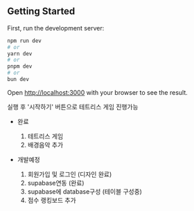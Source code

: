 ## Getting Started

First, run the development server:

```bash
npm run dev
# or
yarn dev
# or
pnpm dev
# or
bun dev
```

Open [http://localhost:3000](http://localhost:3000) with your browser to see the result.

실행 후 '시작하기' 버튼으로 테트리스 게임 진행가능

- 완료

  1. 테트리스 게임
  2. 배경음악 추가

- 개발예정

  1. 회원가입 및 로그인 (디자인 완료)
  2. supabase연동 (완료)
  3. supabase에 database구성 (테이블 구성중)
  4. 점수 랭킹보드 추가
